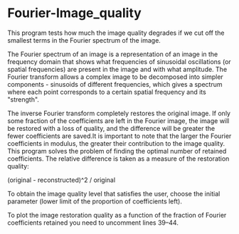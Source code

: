 # Fourier-Image_quality
This program tests how much the image quality degrades if we cut off the smallest terms in the Fourier spectrum of the image.

The Fourier spectrum of an image is a representation of an image in the frequency domain that shows
what frequencies of sinusoidal oscillations (or spatial frequencies) are present in the image and with 
what amplitude. The Fourier transform allows a complex image to be decomposed into simpler components - 
sinusoids of different frequencies, which gives a spectrum where each point corresponds to a certain 
spatial frequency and its "strength".

The inverse Fourier transform completely restores the original image. If only some fraction of the
coefficients are left in the Fourier image, the image will be restored with a loss of quality, and the
difference will be greater the fewer coefficients are saved.It is important to note that the larger the
Fourier coefficients in modulus, the greater their contribution to the image quality. This program solves
the problem of finding the optimal number of retained coefficients. The relative difference is taken as a
measure of the restoration quality:

(original - reconstructed)^2 / original

To obtain the image quality level that satisfies the user, choose the initial parameter (lower limit 
of the proportion of coefficients left).

To plot the image restoration quality as a function of the fraction of Fourier coefficients retained you 
need to uncomment lines 39–44.

